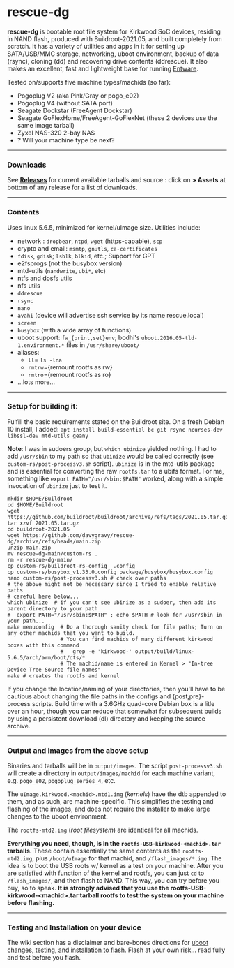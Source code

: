 # rescue-dg

**rescue-dg** is bootable root file system for Kirkwood SoC devices,
residing in NAND flash, produced with Buildroot-2021.05, and built
completely from scratch.  It has a variety of utilities and apps in it for
setting up SATA/USB/MMC storage, networking, uboot environment, backup
of data (rsync), cloning (dd) and recovering drive contents (ddrescue).
It also makes an excellent, fast and lightweight base for running [Entware](https://github.com/Entware/Entware/wiki).

Tested on/supports five machine types/machids (so far):
- Pogoplug V2 (aka Pink/Gray or pogo_e02)
- Pogoplug V4 (without SATA port)
- Seagate Dockstar (FreeAgent Dockstar)
- Seagate GoFlexHome/FreeAgent-GoFlexNet (these 2 devices use the same image tarball)
- Zyxel NAS-320 2-bay NAS
-  ? Will your machine type be next? 
---
### Downloads

See __[Releases](https://github.com/davygravy/rescue-dg/releases)__ for current available tarballs and source : click on  __> Assets__ at bottom of any release for a list of downloads.

 ---
 ### Contents
 
Uses linux 5.6.5, minimized for kernel/uImage size.
Utilities include:
 - network : `dropbear`, `ntpd`, `wget` (https-capable), `scp`
 - crypto and email: `msmtp`, `gnutls`, `ca-certificates`
 - `fdisk`, `gdisk`; `lsblk`, `blkid`, etc.; Support for GPT
 - e2fsprogs (not the busybox version)
 - mtd-utils (`nandwrite`, `ubi*`, etc)
 - ntfs and dosfs utils
 - nfs utils
 - `ddrescue`
 - `rsync`
 - `nano`
 - `avahi` (device will advertise ssh service by its name rescue.local)
 - `screen`
 - `busybox` (with a wide array of functions)
 - uboot support: `fw_{print,set}env`; bodhi's `uboot.2016.05-tld-1.environment.*` files in `/usr/share/uboot/`
 - aliases:
     - `ll`= `ls -lna`
     - `rmtrw`={remount rootfs as rw}
     - `rmtro`={remount rootfs as ro}
 - ...lots more...


---  
### Setup for building it:

Fulfill the basic requirements stated on the Buildroot site. On a fresh Debian 10 install, I added:
`apt install build-essential bc git rsync ncurses-dev libssl-dev mtd-utils geany`


__Note__:  I was in sudoers group, but `which ubinize` yielded nothing.  I had to add `/usr/sbin` to my path so that `ubinize` would be called correctly (see `custom-rs/post-processv3.sh` script).  `ubinize` is in the mtd-utils package and is essential for converting the raw `rootfs.tar` to a ubifs format.  For me, something like `export PATH="/usr/sbin:$PATH"` worked, along with a simple invocation of `ubinize` just to test it.



    mkdir $HOME/Buildroot
    cd $HOME/Buildroot
    wget https://github.com/buildroot/buildroot/archive/refs/tags/2021.05.tar.gz
    tar xzvf 2021.05.tar.gz
    cd buildroot-2021.05
    wget https://github.com/davygravy/rescue-dg/archive/refs/heads/main.zip
    unzip main.zip
    mv rescue-dg-main/custom-rs .
    rm -r rescue-dg-main/
    cp custom-rs/buildroot-rs-config  .config        
    cp custom-rs/busybox_v1.33.0.config package/busybox/busybox.config  
    nano custom-rs/post-processv3.sh # check over paths 
    # the above might not be necessary since I tried to enable relative paths
    # careful here below... 
    which ubinize  # if you can't see ubinize as a sudoer, then add its parent directory to your path
    #  export PATH="/usr/sbin:$PATH" ; echo $PATH # look for /usr/sbin in your path...
    make menuconfig  # Do a thorough sanity check for file paths; Turn on any other machids that you want to build.
                     # You can find machids of many different kirkwood boxes with this command
                     #   grep -e 'kirkwood-' output/build/linux-5.6.5/arch/arm/boot/dts/*
                     # The machid/name is entered in Kernel > "In-tree Device Tree Source file names"
    make # creates the rootfs and kernel


If you change the location/naming of your directories, then you'll have to be cautious about changing the file paths in the configs and {post,pre}-process scripts.  Build time with a 3.6GHz quad-core Debian box is a litle over an hour, though you can reduce that somewhat for subsequent builds by using a persistent download (dl) directory and keeping the source archive.

---
### Output and Images from the above setup

Binaries and tarballs will be in `output/images`. The script `post-processv3.sh` will create a directory in `output/images/machid` for each machine variant, e.g. `pogo_e02`, `pogoplug_series_4`, etc.

The `uImage.kirkwood.<machid>.mtd1.img` (*kernels*) have the dtb appended to them, and as such, are machine-specific.  This simplifies the testing and flashing of the images, and does not require the installer to make large changes to the uboot environment.

The `rootfs-mtd2.img` (*root filesystem*) are identical for all machids.

__Everything you need, though, is in the `rootfs-USB-kirkwood-<machid>.tar` tarballs.__ These contain essentially the same contents as the `rootfs-mtd2.img`, plus `/boot/uImage` for that machid, and `/flash_images/*.img`. The idea is to boot the USB roots w/ kernel as a test on your machine.  After you are satisfied with function of the kernel and rootfs, you can just `cd` to  `/flash_images/`, and then flash to NAND.  This way, you can try before you buy, so to speak.  __It is strongly advised that you use the rootfs-USB-kirkwood-\<machid>.tar tarball rootfs to test the system on your machine before flashing.__   

---
### Testing and Installation on your device

The wiki section has a disclaimer and bare-bones directions for [uboot changes, testing, and installation to flash](https://github.com/davygravy/rescue-dg/wiki/Testing-and-Flashing).  Flash at your own risk... read fully and test before you flash.
